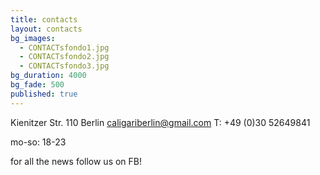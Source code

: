 ```yaml
---
title: contacts
layout: contacts
bg_images: 
  - CONTACTsfondo1.jpg
  - CONTACTsfondo2.jpg
  - CONTACTsfondo3.jpg
bg_duration: 4000
bg_fade: 500
published: true
---
```



Kienitzer Str. 110
Berlin
caligariberlin@gmail.com
T: +49 (0)30 52649841
 
mo-so: 18-23

for all the news follow us on FB!
